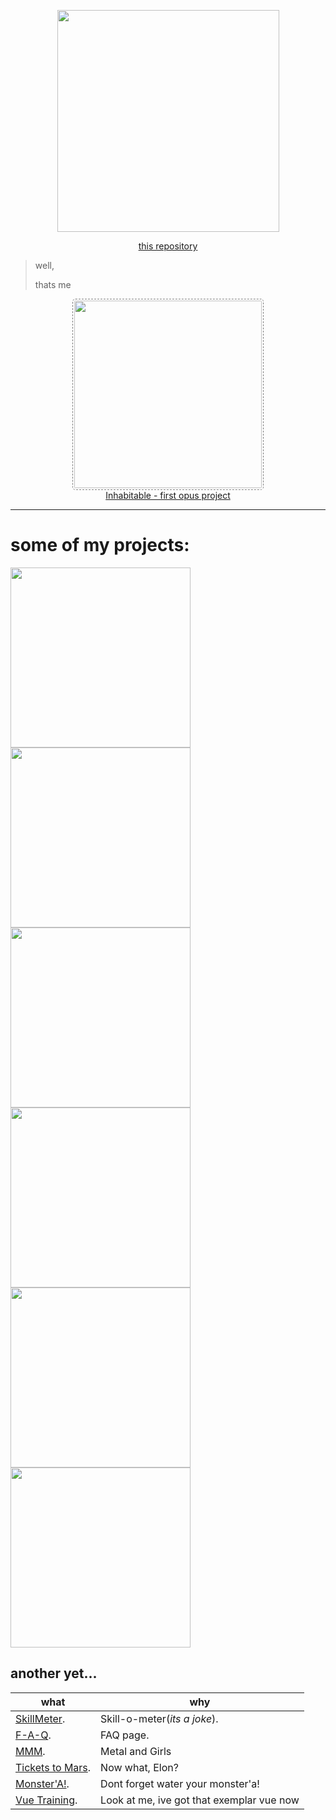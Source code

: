 
<link rel="icon" type="icon/png" href="https://kirilinsky.github.io/favicon.png">
<p align="center"><a href="http://kirilinsky.ru" target="_blank"><img width="355" src="https://kirilinsky.github.io/gif_git/scr.png"></a></p>
<p align="center"><a href="https://github.com/kirilinsky/kirilinsky.github.io" target="_blank">this repository</a></p>

>well, 
>
>thats me
<p align="center"><a href="http://inhabitable.ru" target="_blank">
 <img src="https://kirilinsky.github.io/gif_git/inh.gif" width="300" style="padding:2px;border:1px dashed grey;border-radius:5px;"><br> Inhabitable - first opus project</a></p>

---
# some of my projects:
<a href="https://kirilinsky.github.io/free_psd/" target="_blank"><img src="https://kirilinsky.github.io/gif_git/psd.gif" width="288"></a>
<a href="https://kirilinsky.github.io/justice/" target="_blank"><img src="https://kirilinsky.github.io/gif_git/jus.gif" width="288"></a>
<a href="https://kirilinsky.github.io/arcite/" target="_blank"><img src="https://kirilinsky.github.io/gif_git/arc.gif" width="288"></a>
<a href="https://kirilinsky.github.io/beauty_1_0_b/dev/" target="_blank"><img src="https://kirilinsky.github.io/gif_git/sal.gif" width="288"></a>
<a href="https://kirilinsky.github.io/mini/" target="_blank"><img src="https://kirilinsky.github.io/gif_git/mini.gif" width="288"></a>
<a href="https://kirilinsky.github.io/menu/" target="_blank" ><img src="https://kirilinsky.github.io/gif_git/menu.gif" width="288"></a>

## another yet...




 what                                             | why
--------------------------------------------------|--------------------
[SkillMeter](https://kirilinsky.github.io/skill/).|Skill-o-meter(_its_ _a_ _joke_).
[F-A-Q](https://kirilinsky.github.io/faq/).       | FAQ page.
[MMM](https://kirilinsky.github.io/metal/).       | Metal and Girls
[Tickets to Mars](https://kirilinsky.github.io/space/).       | Now what, Elon?
[Monster'A!](https://kirilinsky.github.io/clicker/).       | Dont forget water your monster'a!
[Vue Training](https://kirilinsky.github.io/vue_train/).       | Look at me, ive got that exemplar vue now

